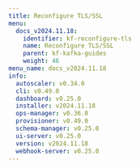 ```yaml
---
title: Reconfigure TLS/SSL
menu:
  docs_v2024.11.18:
    identifier: kf-reconfigure-tls
    name: Reconfigure TLS/SSL
    parent: kf-kafka-guides
    weight: 46
menu_name: docs_v2024.11.18
info:
  autoscaler: v0.34.0
  cli: v0.49.0
  dashboard: v0.25.0
  installer: v2024.11.18
  ops-manager: v0.36.0
  provisioner: v0.49.0
  schema-manager: v0.25.0
  ui-server: v0.25.0
  version: v2024.11.18
  webhook-server: v0.25.0
---
```


